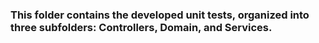 ### This folder contains the developed unit tests, organized into three subfolders: Controllers, Domain, and Services.